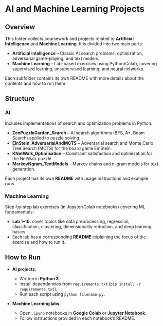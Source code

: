 # AI and Machine Learning Projects  

## Overview  
This folder collects coursework and projects related to **Artificial Intelligence** and **Machine Learning**. It is divided into two main parts:  

- **Artificial Intelligence** – Classic AI search problems, optimization, adversarial game-playing, and text models.  
- **Machine Learning** – Lab-based exercises using Python/Colab, covering supervised learning, unsupervised learning, and neural networks.  

Each subfolder contains its own README with more details about the contents and how to run them.  

## Structure  

### AI  
Includes implementations of search and optimization problems in Python:  
- **ZenPuzzleGarden_Search** – AI search algorithms (BFS, A*, Beam Search) applied to puzzle solving.  
- **EinStein_AdversarialAndMCTS** – Adversarial search and Monte Carlo Tree Search (MCTS) for the board game EinStein.  
- **KNetWalk_Optimisation** – Constraint satisfaction and optimization for the NetWalk puzzle.  
- **MarkovNgram_TextModels** – Markov chains and n-gram models for text generation.  

Each project has its own **README** with usage instructions and example runs.  

### Machine Learning  
Step-by-step lab exercises (in Jupyter/Colab notebooks) covering ML fundamentals:  
- **Lab 1–10**: cover topics like data preprocessing, regression, classification, clustering, dimensionality reduction, and deep learning basics.  
- Each lab has a corresponding **README** explaining the focus of the exercise and how to run it.  

## How to Run  
- **AI projects**:  
  - Written in **Python 3**.  
  - Install dependencies from `requirements.txt` (`pip install -r requirements.txt`).  
  - Run each script using `python filename.py`.  

- **Machine Learning labs**:  
  - Open `.ipynb` notebooks in **Google Colab** or **Jupyter Notebook**.  
  - Follow instructions provided in each notebook’s README.  
